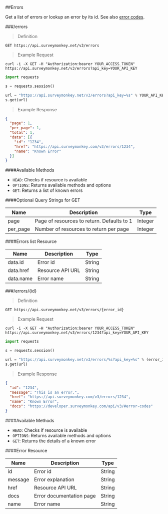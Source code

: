 ##Errors

Get a list of errors or lookup an error by its id. See also [error codes](#error-codes).

###/errors

>Definition

```
GET https://api.surveymonkey.net/v3/errors
```

>Example Request

```shell
curl -i -X GET -H "Authorization:bearer YOUR_ACCESS_TOKEN" https://api.surveymonkey.net/v3/errors?api_key=YOUR_API_KEY
```

```python
import requests

s = requests.session()

url = "https://api.surveymonkey.net/v3/errors?api_key=%s" % YOUR_API_KEY
s.get(url)
```

>Example Response

```json
{
  "page": 1,
  "per_page": 1,
  "total": 1,
  "data": [{
    "id": "1234",
    "href": "https://api.surveymonkey.com/v3/errors/1234",
    "name": "Known Error"
  }]
}
```
####Available Methods

 * `HEAD`: Checks if resource is available
 * `OPTIONS`: Returns available methods and options
 * `GET`: Returns a list of known errors

####Optional Query Strings for GET

Name | Description | Type
------ | ------- | -------
page | Page of resources to return. Defaults to 1 | Integer
per_page | Number of resources to return per page | Integer

####Errors list Resource

Name | Description | Type
------ | ------- | -------
data.id | Error id | String
data.href  | Resource API URL | String
data.name | Error name | String


###/errors/{id}

>Definition

```
GET https://api.surveymonkey.net/v3/errors/{error_id}
```

>Example Request

```shell
curl -i -X GET -H "Authorization:bearer YOUR_ACCESS_TOKEN" https://api.surveymonkey.net/v3/errors/1234?api_key=YOUR_API_KEY
```

```python
import requests

s = requests.session()

url = "https://api.surveymonkey.net/v3/errors/%s?api_key=%s" % (error_id, YOUR_API_KEY)
s.get(url)
```

>Example Response

```json
{
  "id": "1234",
  "message": "This is an error.",
  "href": "https://api.surveymonkey.com/v3/errors/1234",
  "name": "Known Error",
  "docs": "https://developer.surveymonkey.com/api/v3/#error-codes"
}
```

####Available Methods

 * `HEAD`: Checks if resource is available
 * `OPTIONS`: Returns available methods and options
 * `GET`: Returns the details of a known error

####Error Resource

Name | Description | Type
------ | ------- | -------
id | Error id | String
message | Error explanation | String
href | Resource API URL | String
docs | Error documentation page | String
name | Error name | String



